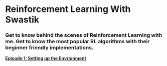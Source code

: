 # Reinforcement Learning With Swastik
<h3> Get to know behind the scenes of Reinforcement Learning with me. Get to know the most popular RL algorithms with their beginner friendly implementations.</h3> 

<a href="https://github.com/swastiknath/Reinforcement_Learning_With_Swastik/blob/master/Reinforcement_Learning_With_Swastik_Episode_1.ipynb"><b> Episode 1: Setting up the Envrionment </b> </t> 
